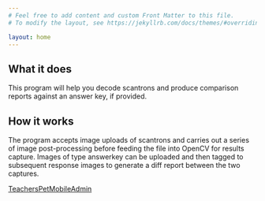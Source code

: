 ```yaml
---
# Feel free to add content and custom Front Matter to this file.
# To modify the layout, see https://jekyllrb.com/docs/themes/#overriding-theme-defaults

layout: home
---
```

## What it does

This program will help you decode scantrons and produce comparison reports against an answer key, if provided.

## How it works

The program accepts image uploads of scantrons and carries out a series of image post-processing before feeding the file into OpenCV for results capture.  Images of type answerkey can be uploaded and then tagged to subsequent response images to generate a diff report between the two captures.

[TeachersPetMobileAdmin][mobile]

[mobile]: https://github.com/KevinGin/TeachersPetMobileAdmin
